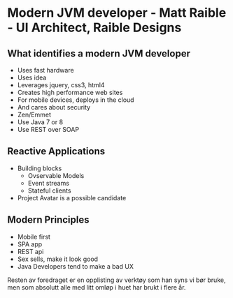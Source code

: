 # Modern JVM developer - Matt Raible - UI Architect, Raible Designs
## What identifies a modern JVM developer
- Uses fast hardware
- Uses idea
- Leverages jquery, css3, html4
- Creates high performance web sites
- For mobile devices, deploys in the cloud
- And cares about security
- Zen/Emmet
- Use Java 7 or 8
- Use REST over SOAP


## Reactive Applications
- Building blocks
  - Ovservable Models
  - Event streams
  - Stateful clients
- Project Avatar is a possible candidate

## Modern Principles
- Mobile first
- SPA app
- REST api
- Sex sells, make it look good
- Java Developers tend to make a bad UX

Resten av foredraget er en opplisting av verktøy som han syns vi bør bruke, 
men som absolutt alle med litt omløp i huet har brukt i flere år.
